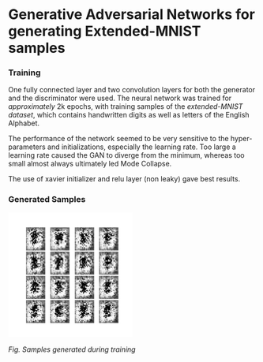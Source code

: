 # Generative Adversarial Networks for generating Extended-MNIST samples
### Training
One fully connected layer and two convolution layers for both the generator and the discriminator were used. The neural network was trained for *approximately* 2k epochs, with training samples of the *extended-MNIST dataset*, which contains handwritten digits as well as letters of the English Alphabet. 

The performance of the network seemed to be very sensitive to the hyper-parameters and initializations, especially the learning rate. Too large a learning rate caused the GAN to diverge from the minimum, whereas too small almost always ultimately led Mode Collapse.

The use of xavier initializer and relu layer (non leaky) gave best results.

### Generated Samples
<img src="https://github.com/OrionMonk/GAN_EMNIST/blob/master/train.gif" width="50%">

*Fig. Samples generated during training*
